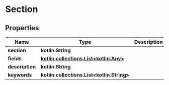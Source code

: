 
# Section

## Properties
Name | Type | Description | Notes
------------ | ------------- | ------------- | -------------
**section** | **kotlin.String** |  | 
**fields** | [**kotlin.collections.List&lt;kotlin.Any&gt;**](kotlin.Any.md) |  | 
**description** | **kotlin.String** |  |  [optional]
**keywords** | **kotlin.collections.List&lt;kotlin.String&gt;** |  |  [optional]



